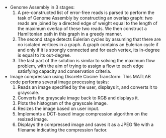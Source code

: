 - Genome Assembly in 3 stages:
   1. A pre-constructed list of error-free reads is parsed to perform the task of Genome Assembly by constructing an overlap graph: two reads are joined by a directed edge of weight equal to the length of the maximum overlap of these two reads. We then construct a Hamiltonian path in this graph in a greedy manner.
   2. The second stage detects Eulerian cycles by assuming that there are no isolated vertices in a graph. A graph contains an Eulerian cycle if and only if it is strongly connected and for each vertex, its in-degree is equal to its out-degree. 
   3. The last part of the solution is similar to solving the maximum flow problem, with the aim of trying to assign a flow to each edge satisfying capacity and conservation criteria.
- Image compression using Discrete Cosine Transform: This MATLAB code performs several image processing tasks:
    1.	Reads an image specified by the user, displays it, and converts it to grayscale.
    2.	Converts the grayscale image back to RGB and displays it.
    3.	Plots the histogram of the grayscale image.
    4.	Resizes the image based on user input.
    5.	Implements a DCT-based image compression algorithm on the resized image.
    6.	Displays the compressed image and saves it as a JPEG file with a filename indicating the compression factor.
